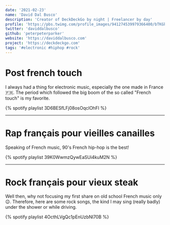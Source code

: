 ```yaml
---
date: '2021-02-23'
name: 'David Dal Busco'
description: 'Creator of DeckDeckGo by night | Freelancer by day'
profile: 'https://pbs.twimg.com/profile_images/941274539979366400/bTKGkd-O_400x400.jpg'
twitter: 'daviddalbusco'
github: 'peterpeterparker'
website: 'https://daviddalbusco.com'
project: 'https://deckdeckgo.com'
tags: '#electronic #hiphop #rock'
---
```


# Post french touch

I always had a thing for electronic music, especially the one made in France🇫🇷. The period which followed the big boom
of the so called "French touch" is my favorite.

{% spotify playlist 3D6BESfLFj08osOqclOhFl %}

---

# Rap français pour vieilles canailles

Speaking of French music, 90's French hip-hop is the best!

{% spotify playlist 39K0WwmzQywEaSUi4kuM2N %}

---

# Rock français pour vieux steak

Well then, why not focusing my first share on old school French music only 😉. Therefore, here are some rock songs, the
kind I may sing (really badly) under the shower or while driving.

{% spotify playlist 4OcthLVgQc1pEnUzbNl70B %}
